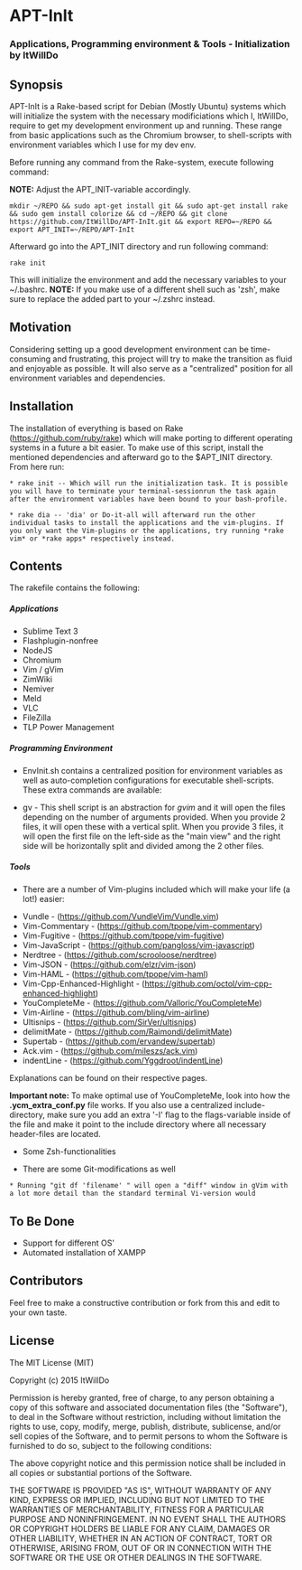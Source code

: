 # APT-InIt
### Applications, Programming environment & Tools - Initialization by ItWillDo



## Synopsis


APT-InIt is a Rake-based script for Debian (Mostly Ubuntu) systems which will initialize the system with the necessary modificiations which I, ItWillDo, require to get my development environment up and running. These range from basic applications such as the Chromium browser, to shell-scripts with environment variables which I use for my dev env. 

Before running any command from the Rake-system, execute following command: 

**NOTE:** Adjust the APT_INIT-variable accordingly.
```
mkdir ~/REPO && sudo apt-get install git && sudo apt-get install rake && sudo gem install colorize && cd ~/REPO && git clone https://github.com/ItWillDo/APT-InIt.git && export REPO=~/REPO && export APT_INIT=~/REPO/APT-InIt
```

Afterward go into the APT_INIT directory and run following command: 

```
rake init
```

This will initialize the environment and add the necessary variables to your ~/.bashrc.
**NOTE:** If you make use of a different shell such as 'zsh', make sure to replace the added part to your ~/.zshrc instead.


## Motivation

Considering setting up a good development environment can be time-consuming and frustrating, this project will try to make the transition as fluid and enjoyable as possible. It will also serve as a "centralized" position for all environment variables and dependencies. 

## Installation

The installation of everything is based on Rake (https://github.com/ruby/rake) which will make porting to different operating systems in a future a bit easier. To make use of this script, install the mentioned dependencies and afterward go to the $APT_INIT directory. From here run: 

```
* rake init -- Which will run the initialization task. It is possible you will have to terminate your terminal-sessionrun the task again after the environment variables have been bound to your bash-profile.
```
```
* rake dia -- 'dia' or Do-it-all will afterward run the other individual tasks to install the applications and the vim-plugins. If you only want the Vim-plugins or the applications, try running *rake vim* or *rake apps* respectively instead.
```

## Contents

The rakefile contains the following: 

##### Applications

* Sublime Text 3
* Flashplugin-nonfree
* NodeJS
* Chromium
* Vim / gVim
* ZimWiki
* Nemiver
* Meld
* VLC
* FileZilla
* TLP Power Management

##### Programming Environment

* EnvInit.sh contains a centralized position for environment variables as well as auto-completion configurations for executable shell-scripts. These extra commands are available:

* gv - This shell script is an abstraction for *gvim* and it will open the files depending on the number of arguments provided. When you provide 2 files, it will open these with a vertical split. When you provide 3 files, it will open the first file on the left-side as the "main view" and the right side will be horizontally split and divided among the 2 other files.

##### Tools


- There are a number of Vim-plugins included which will make your life (a lot!) easier:

* Vundle - (https://github.com/VundleVim/Vundle.vim)
* Vim-Commentary - (https://github.com/tpope/vim-commentary)
* Vim-Fugitive - (https://github.com/tpope/vim-fugitive)
* Vim-JavaScript - (https://github.com/pangloss/vim-javascript)
* Nerdtree - (https://github.com/scrooloose/nerdtree)
* Vim-JSON - (https://github.com/elzr/vim-json)
* Vim-HAML - (https://github.com/tpope/vim-haml)
* Vim-Cpp-Enhanced-Highlight - (https://github.com/octol/vim-cpp-enhanced-highlight)
* YouCompleteMe - (https://github.com/Valloric/YouCompleteMe)
* Vim-Airline - (https://github.com/bling/vim-airline)
* Ultisnips - (https://github.com/SirVer/ultisnips)
* delimitMate - (https://github.com/Raimondi/delimitMate)
* Supertab - (https://github.com/ervandew/supertab)
* Ack.vim - (https://github.com/mileszs/ack.vim)
* indentLine - (https://github.com/Yggdroot/indentLine)



Explanations can be found on their respective pages.

**Important note:** To make optimal use of YouCompleteMe, look into how the **.ycm_extra_conf.py** file works. If you also use a centralized include-directory, make sure you add an extra '-I' flag to the flags-variable inside of the file and make it point to the include directory where all necessary header-files are located.

- Some Zsh-functionalities

- There are some Git-modifications as well
```
* Running "git df 'filename' " will open a "diff" window in gVim with a lot more detail than the standard terminal Vi-version would
```

## To Be Done

* Support for different OS'
* Automated installation of XAMPP


## Contributors

Feel free to make a constructive contribution or fork from this and edit to your own taste. 

## License

The MIT License (MIT)

Copyright (c) 2015 ItWillDo

Permission is hereby granted, free of charge, to any person obtaining a copy
of this software and associated documentation files (the "Software"), to deal
in the Software without restriction, including without limitation the rights
to use, copy, modify, merge, publish, distribute, sublicense, and/or sell
copies of the Software, and to permit persons to whom the Software is
furnished to do so, subject to the following conditions:

The above copyright notice and this permission notice shall be included in all
copies or substantial portions of the Software.

THE SOFTWARE IS PROVIDED "AS IS", WITHOUT WARRANTY OF ANY KIND, EXPRESS OR
IMPLIED, INCLUDING BUT NOT LIMITED TO THE WARRANTIES OF MERCHANTABILITY,
FITNESS FOR A PARTICULAR PURPOSE AND NONINFRINGEMENT. IN NO EVENT SHALL THE
AUTHORS OR COPYRIGHT HOLDERS BE LIABLE FOR ANY CLAIM, DAMAGES OR OTHER
LIABILITY, WHETHER IN AN ACTION OF CONTRACT, TORT OR OTHERWISE, ARISING FROM,
OUT OF OR IN CONNECTION WITH THE SOFTWARE OR THE USE OR OTHER DEALINGS IN THE
SOFTWARE.

